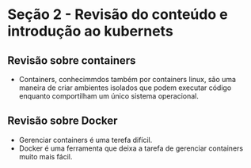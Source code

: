 # Seção 2 - Revisão do conteúdo e introdução ao kubernets

## Revisão sobre containers

* Containers, conhecimmdos também por containers linux, são uma maneira
de criar ambientes isolados que podem executar código enquanto comportilham um único
sistema operacional.

## Revisão sobre Docker

* Gerenciar containers é uma terefa difícil.
* Docker é uma ferramenta que deixa a tarefa de gerenciar containers muito mais fácil.